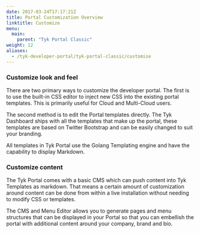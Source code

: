 ```yaml
---
date: 2017-03-24T17:17:21Z
title: Portal Customization Overview
linktitle: Customize
menu:
  main:
    parent: "Tyk Portal Classic"
weight: 12
aliases:
  - /tyk-developer-portal/tyk-portal-classic/customise
---
```


### Customize look and feel

There are two primary ways to customize the developer portal. The first is to use the built-in CSS editor to inject new CSS into the existing portal templates. This is primarily useful for Cloud and Multi-Cloud users.

The second method is to edit the Portal templates directly. The Tyk Dashboard ships with all the templates that make up the portal, these templates are based on Twitter Bootstrap and can be easily changed to suit your branding.

All templates in Tyk Portal use the Golang Templating engine and have the capability to display Markdown.

### Customize content

The Tyk Portal comes with a basic CMS which can push content into Tyk Templates as markdown. That means a certain amount of customization around content can be done from within a live installation without needing to modify CSS or templates.

The CMS and Menu Editor allows you to generate pages and menu structures that can be displayed in your Portal so that you can embellish the portal with additional content around your company, brand and bio.

